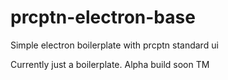 # prcptn-electron-base
Simple electron boilerplate with prcptn standard ui

Currently just a boilerplate. Alpha build soon TM
